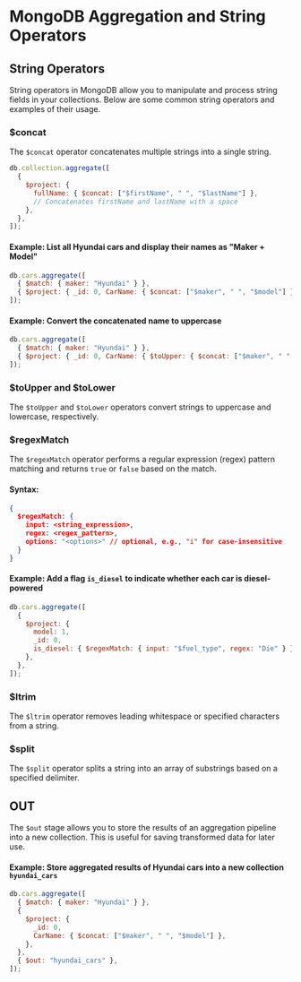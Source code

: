 # MongoDB Aggregation and String Operators

## String Operators

String operators in MongoDB allow you to manipulate and process string fields in your collections. Below are some common string operators and examples of their usage.

### $concat
The `$concat` operator concatenates multiple strings into a single string.

```javascript
db.collection.aggregate([
  {
    $project: {
      fullName: { $concat: ["$firstName", " ", "$lastName"] },
      // Concatenates firstName and lastName with a space
    },
  },
]);
```

#### Example: List all Hyundai cars and display their names as "Maker + Model"
```javascript
db.cars.aggregate([
  { $match: { maker: "Hyundai" } },
  { $project: { _id: 0, CarName: { $concat: ["$maker", " ", "$model"] } } },
]);
```

#### Example: Convert the concatenated name to uppercase
```javascript
db.cars.aggregate([
  { $match: { maker: "Hyundai" } },
  { $project: { _id: 0, CarName: { $toUpper: { $concat: ["$maker", " ", "$model"] } } } },
]);
```

### $toUpper and $toLower
The `$toUpper` and `$toLower` operators convert strings to uppercase and lowercase, respectively.

### $regexMatch
The `$regexMatch` operator performs a regular expression (regex) pattern matching and returns `true` or `false` based on the match.

#### Syntax:
```json
{
  $regexMatch: {
    input: <string_expression>,
    regex: <regex_pattern>,
    options: "<options>" // optional, e.g., "i" for case-insensitive
  }
}
```

#### Example: Add a flag `is_diesel` to indicate whether each car is diesel-powered
```javascript
db.cars.aggregate([
  {
    $project: {
      model: 1,
      _id: 0,
      is_diesel: { $regexMatch: { input: "$fuel_type", regex: "Die" } },
    },
  },
]);
```

### $ltrim
The `$ltrim` operator removes leading whitespace or specified characters from a string.

### $split
The `$split` operator splits a string into an array of substrings based on a specified delimiter.

## OUT
The `$out` stage allows you to store the results of an aggregation pipeline into a new collection. This is useful for saving transformed data for later use.

#### Example: Store aggregated results of Hyundai cars into a new collection `hyundai_cars`
```javascript
db.cars.aggregate([
  { $match: { maker: "Hyundai" } },
  {
    $project: {
      _id: 0,
      CarName: { $concat: ["$maker", " ", "$model"] },
    },
  },
  { $out: "hyundai_cars" },
]);
```

